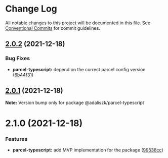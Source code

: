 # Change Log

All notable changes to this project will be documented in this file.
See [Conventional Commits](https://conventionalcommits.org) for commit guidelines.

## [2.0.2](https://github.com/adaliszk/node-toolbox/compare/@adaliszk/parcel-typescript@2.0.1...@adaliszk/parcel-typescript@2.0.2) (2021-12-18)


### Bug Fixes

* **parcel-typescript:** depend on the correct parcel config version ([6b44f31](https://github.com/adaliszk/node-toolbox/commit/6b44f3197bb7f2699cec2bdaa60ff73e1361b6cf))





## [2.0.1](https://github.com/adaliszk/node-toolbox/compare/@adaliszk/parcel-typescript@2.1.0...@adaliszk/parcel-typescript@2.0.1) (2021-12-18)

**Note:** Version bump only for package @adaliszk/parcel-typescript





# 2.1.0 (2021-12-18)


### Features

* **parcel-typescript:** add MVP implementation for the package ([99538cc](https://github.com/adaliszk/node-toolbox/commit/99538ccc7b842fec8f23f748b1fd1abe7314da0b))

